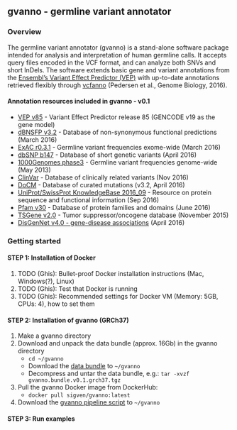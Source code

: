 ## gvanno - germline variant annotator

### Overview

The germline variant annotator (gvanno) is a stand-alone software package intended for analysis and interpretation of human germline calls. It accepts query files encoded in the VCF format, and can analyze both SNVs and short InDels. The software extends basic gene and variant annotations from the [Ensembl’s Variant Effect Predictor (VEP)](http://www.ensembl.org/info/docs/tools/vep/index.html) with up-to-date annotations retrieved flexibly through [vcfanno](https://github.com/brentp/vcfanno) (Pedersen et al., Genome Biology, 2016).

#### Annotation resources included in gvanno - v0.1

* [VEP v85](http://www.ensembl.org/info/docs/tools/vep/index.html) - Variant Effect Predictor release 85 (GENCODE v19 as the gene model)
* [dBNSFP v3.2](https://sites.google.com/site/jpopgen/dbNSFP) - Database of non-synonymous functional predictions (March 2016)
* [ExAC r0.3.1](http://exac.broadinstitute.org/) - Germline variant frequencies exome-wide (March 2016)
* [dbSNP b147](http://www.ncbi.nlm.nih.gov/SNP/) - Database of short genetic variants (April 2016)
* [1000Genomes phase3](ftp://ftp.1000genomes.ebi.ac.uk/vol1/ftp/release/20130502/) - Germline variant frequencies genome-wide (May 2013)
* [ClinVar](http://www.ncbi.nlm.nih.gov/clinvar/) - Database of clinically related variants (Nov 2016)
* [DoCM](http://docm.genome.wustl.edu) - Database of curated mutations (v3.2, April 2016)
* [UniProt/SwissProt KnowledgeBase 2016_09](http://www.uniprot.org) - Resource on protein sequence and functional information (Sep 2016)
* [Pfam v30](http://pfam.xfam.org) - Database of protein families and domains (June 2016)
* [TSGene v2.0](http://bioinfo.mc.vanderbilt.edu/TSGene/) - Tumor suppressor/oncogene database (November 2015)
* [DisGenNet v4.0 - gene-disease associations](http://www.disgenet.org) (April 2016)

### Getting started

#### STEP 1: Installation of Docker

1. TODO (Ghis): Bullet-proof Docker installation instructions (Mac, Windows(?), Linux)
2. TODO (Ghis): Test that Docker is running
2. TODO (Ghis): Recommended settings for Docker VM (Memory: 5GB, CPUs: 4), how to set them

#### STEP 2: Installation of gvanno (GRCh37)

1. Make a gvanno directory
2. Download and unpack the data bundle (approx. 16Gb) in the gvanno directory
   * `cd ~/gvanno`
   *  Download the [data bundle](https://drive.google.com/drive/folders/0B8aYD2TJ472mRUpFTEc4YzlTSUk) to `~/gvanno`
   * Decompress and untar the data bundle, e.g.: `tar -xvzf gvanno.bundle.v0.1.grch37.tgz`
3. Pull the gvanno Docker image from DockerHub:
   * `docker pull sigven/gvanno:latest`
4. Download the [gvanno pipeline script](https://github.com/sigven/gvanno/releases/download/v0.1/gvanno.sh) to `~/gvanno`

#### STEP 3: Run examples
